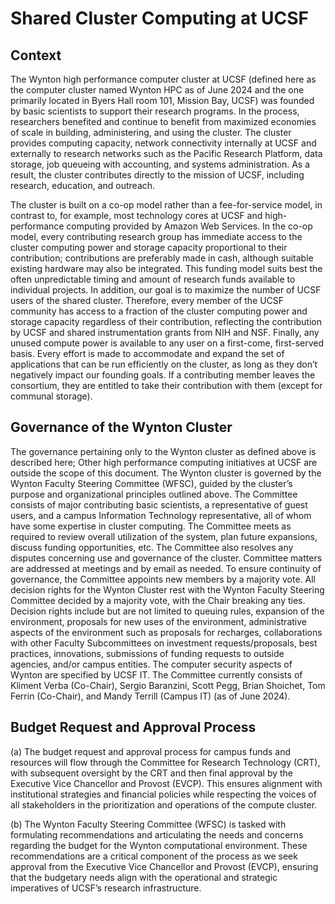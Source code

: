 # Shared Cluster Computing at UCSF

## Context

The Wynton high performance computer cluster at UCSF (defined here as the computer cluster named Wynton HPC as of June 2024 and the one primarily located in Byers Hall room 101, Mission Bay, UCSF) was founded by basic scientists to support their research programs. In the process, researchers benefited and continue to benefit from maximized economies of scale in building, administering, and using the cluster. The cluster provides computing capacity, network connectivity internally at UCSF and externally to research networks such as the Pacific Research Platform, data storage, job queueing with accounting, and systems administration. As a result, the cluster contributes directly to the mission of UCSF, including research, education, and outreach.

The cluster is built on a co-op model rather than a fee-for-service model, in contrast to, for example, most technology cores at UCSF and high-performance computing provided by Amazon Web Services. In the co-op model, every contributing research group has immediate access to the cluster computing power and storage capacity proportional to their contribution; contributions are preferably made in cash, although suitable existing hardware may also be integrated. This funding model suits best the often unpredictable timing and amount of research funds available to individual projects. In addition, our goal is to maximize the number of UCSF users of the shared cluster. Therefore, every member of the UCSF community has access to a fraction of the cluster computing power and storage capacity regardless of their contribution, reflecting the contribution by UCSF and shared instrumentation grants from NIH and NSF. Finally, any unused compute power is available to any user on a first-come, first-served basis. Every effort is made to accommodate and expand the set of applications that can be run efficiently on the cluster, as long as they don’t negatively impact our founding goals. If a contributing member leaves the consortium, they are entitled to take their contribution with them (except for communal storage).

## Governance of the Wynton Cluster

The governance pertaining only to the Wynton cluster as defined above is described here; Other high performance computing initiatives at UCSF are outside the scope of this document. The Wynton cluster is governed by the Wynton Faculty Steering Committee (WFSC), guided by the cluster’s purpose and organizational principles outlined above. The Committee consists of major contributing basic scientists, a representative of guest users, and a campus Information Technology representative, all of whom have some expertise in cluster computing. The Committee meets as required to review overall utilization of the system, plan future expansions, discuss funding opportunities, etc. The Committee also resolves any disputes concerning use and governance of the cluster. Committee matters are addressed at meetings and by email as needed. To ensure continuity of governance, the Committee appoints new members by a majority vote. All decision rights for the Wynton Cluster rest with the Wynton Faculty Steering Committee decided by a majority vote, with the Chair breaking any ties. Decision rights include but are not limited to queuing rules, expansion of the environment, proposals for new uses of the environment, administrative aspects of the environment such as proposals for recharges, collaborations with other Faculty Subcommittees on investment requests/proposals, best practices, innovations, submissions of funding requests to outside agencies, and/or campus entities. The computer security aspects of Wynton are specified by UCSF IT. The Committee currently consists of Kliment Verba (Co-Chair), Sergio Baranzini, Scott Pegg, Brian Shoichet, Tom Ferrin (Co-Chair), and Mandy Terrill (Campus IT) (as of June 2024).

## Budget Request and Approval Process

(a) The budget request and approval process for campus funds and resources will flow through the Committee for Research Technology (CRT), with subsequent oversight by the CRT and then final approval by the Executive Vice Chancellor and Provost (EVCP). This ensures alignment with institutional strategies and financial policies while respecting the voices of all stakeholders in the prioritization and operations of the compute cluster.

(b) The Wynton Faculty Steering Committee (WFSC) is tasked with formulating recommendations and articulating the needs and concerns regarding the budget for the Wynton computational environment. These recommendations are a critical component of the process as we seek approval from the Executive Vice Chancellor and Provost (EVCP), ensuring that the budgetary needs align with the operational and strategic imperatives of UCSF’s research infrastructure.
